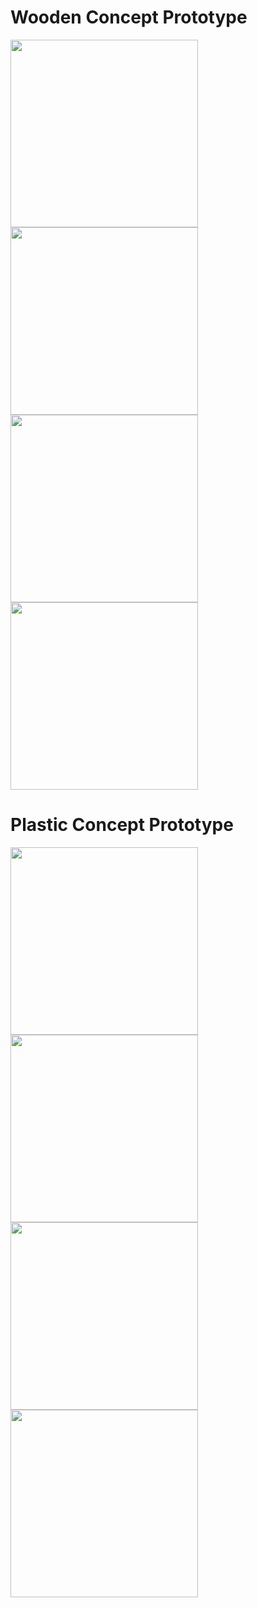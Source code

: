 # Wooden Concept Prototype
<img src="https://github.com/user-attachments/assets/f78c5119-835e-4c11-9863-063c25aecc0b" width="300px" />
<img src="https://github.com/user-attachments/assets/fcf14056-477c-4621-aeec-554131d36e2c" width="300px" />
<img src="https://github.com/user-attachments/assets/4d536b8b-304c-4e5b-8511-83e6b86849df" width="300px" />
<img src="https://github.com/user-attachments/assets/fa8b6ebb-ca4b-47da-8fdf-4a426d1d839c" width="300px" />

# Plastic Concept Prototype
<img src="https://github.com/user-attachments/assets/118d7056-cfa2-471e-b62a-051006fc47b8" width="300px" />
<img src="https://github.com/user-attachments/assets/8951ba6e-7b51-45f1-b3f2-360a18a30fd9" width="300px" />
<img src="https://github.com/user-attachments/assets/39f19018-6fcf-4813-93d1-e2403032f95b" width="300px" />
<img src="https://github.com/user-attachments/assets/ad18c02c-ead4-48f0-acc7-9ef02143aa45" width="300px" />
